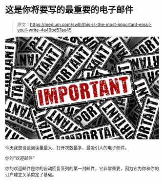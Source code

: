 # 这是你将要写的最重要的电子邮件

> 原文：<https://medium.com/swlh/this-is-the-most-important-email-youll-write-4e49bd57ae45>

![](img/9e4ccb2a43fcd33094738d9237109813.png)

今天我想谈谈阅读量最大、打开次数最多、最吸引人的电子邮件。

你的“欢迎邮件”

你的欢迎邮件是你的自动回复系列的第一封邮件，它非常重要，因为它为你和你的订户建立关系奠定了基础。